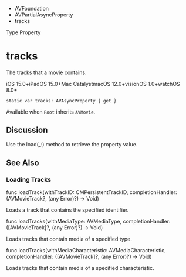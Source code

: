 

- AVFoundation
- AVPartialAsyncProperty
-  tracks 

Type Property

# tracks

The tracks that a movie contains.

iOS 15.0+iPadOS 15.0+Mac CatalystmacOS 12.0+visionOS 1.0+watchOS 8.0+

``` source
static var tracks: AVAsyncProperty { get }
```

Available when `Root` inherits `AVMovie`.

## Discussion

Use the load(_:) method to retrieve the property value.

## See Also

### Loading Tracks

func loadTrack(withTrackID: CMPersistentTrackID, completionHandler: (AVMovieTrack?, (any Error)?) -> Void)

Loads a track that contains the specified identifier.

func loadTracks(withMediaType: AVMediaType, completionHandler: ([AVMovieTrack]?, (any Error)?) -> Void)

Loads tracks that contain media of a specified type.

func loadTracks(withMediaCharacteristic: AVMediaCharacteristic, completionHandler: ([AVMovieTrack]?, (any Error)?) -> Void)

Loads tracks that contain media of a specified characteristic.

